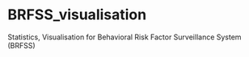 # BRFSS_visualisation
Statistics, Visualisation for Behavioral Risk Factor Surveillance System (BRFSS)
